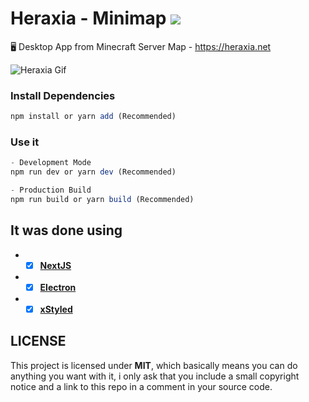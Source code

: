 # Heraxia - Minimap ![](https://img.shields.io/badge/✖️_DISCONTINUED-red?style=flat-square&logoColor=black')

🖥 Desktop App from Minecraft Server Map - https://heraxia.net
<p align='start'>
	<img src='heraxia.gif' alt='Heraxia Gif' />
</p>


### Install Dependencies
```js
npm install or yarn add (Recommended)
```
### Use it
```js
- Development Mode
npm run dev or yarn dev (Recommended)

- Production Build
npm run build or yarn build (Recommended)
```

## It was done using
 - - [x] <strong>[NextJS](https://nextjs.org/)</strong>
 - - [x] <strong>[Electron](https://www.electronjs.org/pt/)</strong>
 - - [x] <strong>[xStyled](https://xstyled.dev/)</strong>

## LICENSE
This project is licensed under <strong>MIT</strong>, which basically means you can do anything you want with it, i only ask that you include a small copyright notice and a link to this repo in a comment in your source code.
